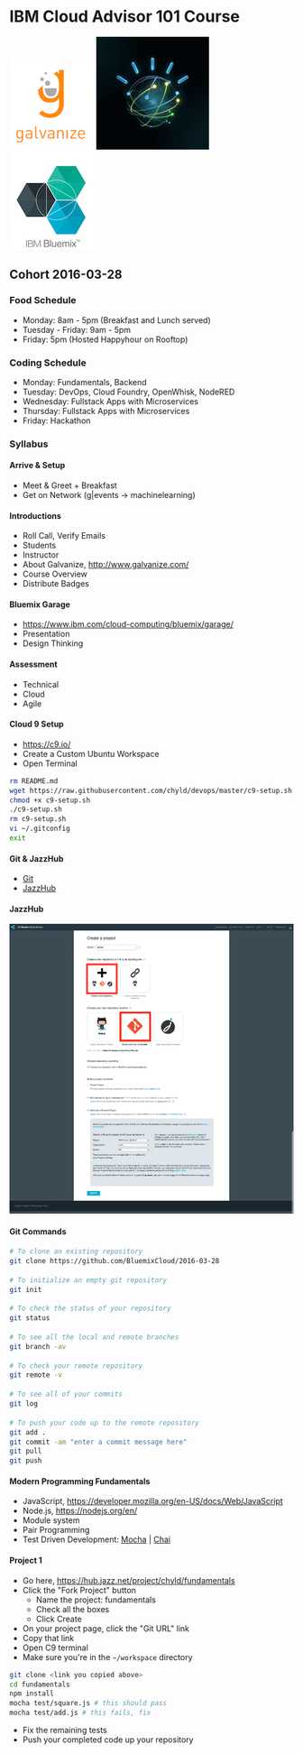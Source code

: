 # IBM Cloud Advisor 101 Course

![Galvanize](images/galvanize.png)
![Watson](images/watson.gif)
![IBM Bluemix](images/ibm.jpg)

## Cohort 2016-03-28

### Food Schedule
  - Monday: 8am - 5pm (Breakfast and Lunch served)
  - Tuesday - Friday: 9am - 5pm
  - Friday: 5pm (Hosted Happyhour on Rooftop)

### Coding Schedule
  - Monday: Fundamentals, Backend
  - Tuesday: DevOps, Cloud Foundry, OpenWhisk, NodeRED
  - Wednesday: Fullstack Apps with Microservices
  - Thursday: Fullstack Apps with Microservices
  - Friday: Hackathon

### Syllabus

#### Arrive & Setup
  - Meet & Greet + Breakfast
  - Get on Network (g|events -> machinelearning)

#### Introductions
  - Roll Call, Verify Emails
  - Students
  - Instructor
  - About Galvanize, http://www.galvanize.com/
  - Course Overview
  - Distribute Badges

#### Bluemix Garage
  - https://www.ibm.com/cloud-computing/bluemix/garage/
  - Presentation
  - Design Thinking

#### Assessment
  - Technical
  - Cloud
  - Agile

#### Cloud 9 Setup
  - https://c9.io/
  - Create a Custom Ubuntu Workspace
  - Open Terminal

```sh
rm README.md
wget https://raw.githubusercontent.com/chyld/devops/master/c9-setup.sh
chmod +x c9-setup.sh
./c9-setup.sh
rm c9-setup.sh
vi ~/.gitconfig
exit
```

#### Git & JazzHub
  - [Git](http://git-scm.com/)
  - [JazzHub](https://hub.jazz.net/)

#### JazzHub
![JazzHub](images/jazzhub.png)

#### Git Commands
```sh
# To clone an existing repository
git clone https://github.com/BluemixCloud/2016-03-28

# To initialize an empty git repository
git init

# To check the status of your repository
git status

# To see all the local and remote branches
git branch -av

# To check your remote repository
git remote -v

# To see all of your commits
git log

# To push your code up to the remote repository
git add .
git commit -am "enter a commit message here"
git pull
git push
```

#### Modern Programming Fundamentals
  - JavaScript, https://developer.mozilla.org/en-US/docs/Web/JavaScript
  - Node.js, https://nodejs.org/en/
  - Module system
  - Pair Programming
  - Test Driven Development: [Mocha](https://mochajs.org/) | [Chai](http://chaijs.com/)

#### Project 1
  - Go here, https://hub.jazz.net/project/chyld/fundamentals
  - Click the "Fork Project" button
    - Name the project: fundamentals
    - Check all the boxes
    - Click Create
  - On your project page, click the "Git URL" link
  - Copy that link
  - Open C9 terminal
  - Make sure you're in the `~/workspace` directory

```sh
git clone <link you copied above>
cd fundamentals
npm install
mocha test/square.js # this should pass
mocha test/add.js # this fails, fix
```

  - Fix the remaining tests
  - Push your completed code up your repository
